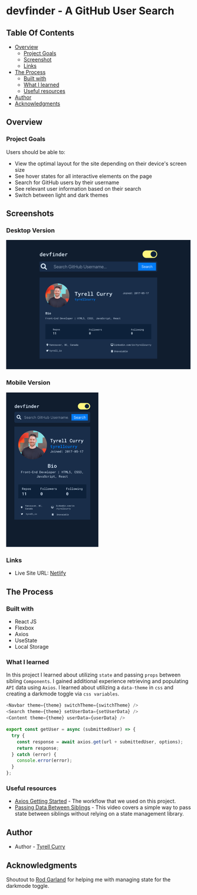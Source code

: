 # devfinder - A GitHub User Search

## Table Of Contents

- [Overview](#overview)
  - [Project Goals](#project-goals)
  - [Screenshot](#screenshot)
  - [Links](#links)
- [The Process](#the-process)
  - [Built with](#built-with)
  - [What I learned](#what-i-learned)
  - [Useful resources](#useful-resources)
- [Author](#author)
- [Acknowledgments](#acknowledgments)

## Overview

### Project Goals

Users should be able to:

- View the optimal layout for the site depending on their device's screen size
- See hover states for all interactive elements on the page
- Search for GitHub users by their username
- See relevant user information based on their search
- Switch between light and dark themes

## Screenshots

### Desktop Version

<img src="./screenshots/desktop.png" width="500" />

### Mobile Version

<img src="./screenshots/mobile.png" width="250" />

### Links

- Live Site URL: [Netlify](https://url-shortening-app-tc.netlify.app/)

## The Process

### Built with

- React JS
- Flexbox
- Axios
- UseState
- Local Storage

### What I learned

In this project I learned about utilizing `state` and passing `props` between sibling `Components`. I gained additional experience retrieving and populating `API` data using `Axios`. I learned about utilizing a `data-theme` in `css` and creating a darkmode toggle via `css variables`.

```js
<Navbar theme={theme} switchTheme={switchTheme} />
<Search theme={theme} setUserData={setUserData} />
<Content theme={theme} userData={userData} />
```

```js
export const getUser = async (submittedUser) => {
  try {
    const response = await axios.get(url + submittedUser, options);
    return response;
  } catch (error) {
    console.error(error);
  }
};
```

### Useful resources

- [Axios Getting Started](https://axios-http.com/docs/intro) - The workflow that we used on this project.
- [Passing Data Between Siblings](https://www.youtube.com/watch?v=Qf68sssXPtM&t=243s) - This video covers a simple way to pass state between siblings without relying on a state management library.

## Author

- Author - [Tyrell Curry](https://tyrellcurry.io)

## Acknowledgments

Shoutout to [Rod Garland](https://github.com/zencoder24) for helping me with managing state for the darkmode toggle.
